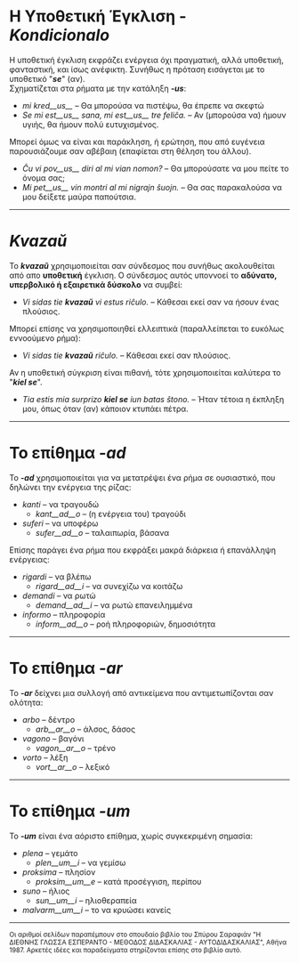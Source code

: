 # Η Υποθετική Έγκλιση - *Kondicionalo*

Η υποθετική έγκλιση εκφράζει ενέργεια όχι πραγματική, αλλά υποθετική, φανταστική, και ίσως ανέφικτη. Συνήθως η πρόταση εισάγεται με το υποθετικό "*__se__*" (αν).  
Σχηματίζεται στα ρήματα με την κατάληξη *__-us__*:

- *mi kred__us__* – Θα μπορούσα να πιστέψω, θα έπρεπε να σκεφτώ
- *Se mi est__us__ sana, mi est__us__ tre feliĉa.* – Αν (μπορούσα να) ήμουν υγιής, θα ήμουν πολύ ευτυχισμένος.

Μπορεί όμως να είναι και παράκληση, ή ερώτηση, που από ευγένεια παρουσιάζουμε σαν αβέβαιη (επαφίεται στη θέληση του άλλου).  

- *Ĉu vi pov__us__ diri al mi vian nomon?* – Θα μπορούσατε να μου πείτε το όνομα σας;  
- *Mi pet__us__ vin montri al mi nigrajn ŝuojn.* – Θα σας παρακαλούσα να μου δείξετε μαύρα παπούτσια.  
---
# *__Kvazaŭ__*

To *__kvazaŭ__* χρησιμοποιείται σαν σύνδεσμος που συνήθως ακολουθείται από απο __υποθετική__ έγκλιση. Ο σύνδεσμος αυτός υποννοεί το __αδύνατο, υπερβολικό ή εξαιρετικά δύσκολο__ να συμβεί:

- *Vi sidas tie __kvazaŭ__ vi estus riĉulo.* – Κάθεσαι εκεί σαν να ήσουν ένας πλούσιος.

Μπορεί επίσης να χρησιμοποιηθεί ελλειπτικά (παραλλείπεται το ευκόλως εννοούμενο ρήμα):

- *Vi sidas tie __kvazaŭ__ riĉulo.* – Κάθεσαι εκεί σαν πλούσιος.

Αν η υποθετική σύγκριση είναι πιθανή, τότε χρησιμοποιείται καλύτερα το "*__kiel se__*".  
- *Tia estis mia surprizo __kiel se__ iun batas ŝtono.* – Ήταν τέτοια η έκπληξη μου, όπως όταν (αν) κάποιον κτυπάει πέτρα.

--- 
# Το επίθημα *__-ad__*

Το *__-ad__* χρησιμοποιείται για να μετατρέψει ένα ρήμα σε ουσιαστικό, που δηλώνει την ενέργεια της ρίζας:

- *kanti* – να τραγουδώ
  - *kant__ad__o* – (η ενέργεια του) τραγούδι
- *suferi* – να υποφέρω
	- *sufer__ad__o* – ταλαιπωρία, βάσανα

Επίσης παράγει ένα ρήμα που εκφράξει μακρά διάρκεια ή επανάλληψη ενέργειας:

- *rigardi* – να βλέπω
  - *rigard__ad__i* – να συνεχίζω να κοιτάζω
- *demandi* – να ρωτώ
	- *demand__ad__i* – να ρωτώ επανειλημμένα
- *informo* – πληροφορία
	- *inform__ad__o* – ροή πληροφοριών, δημοσιότητα

---
# Το επίθημα *__-ar__*

Το *__-ar__* δείχνει μια συλλογή από αντικείμενα που αντιμετωπίζονται σαν ολότητα:

- *arbo* – δέντρο
	- *arb__ar__o* – άλσος, δάσος
- *vagono* – βαγόνι
	- *vagon__ar__o* – τρένο
- *vorto* – λέξη
	- *vort__ar__o* – λεξικό
 
---
# Το επίθημα *__-um__*

Το *__-um__* είναι ένα αόριστο επίθημα, χωρίς συγκεκριμένη σημασία:

- *plena* – γεμάτο
  -  *plen__um__i* – να γεμίσω
- *proksima* – πλησίον
  -  *proksim__um__e* – κατά προσέγγιση, περίπου
- *suno* – ήλιος 
	- *sun__um__i* – ηλιοθεραπεία 
- *malvarm__um__i* – το να κρυώσει κανείς
--- 
<sub>Οι αριθμοί σελίδων παραπέμπουν στο σπουδαίο βιβλίο του Σπύρου Σαραφιάν "Η ΔΙΕΘΝΗΣ ΓΛΩΣΣΑ ΕΣΠΕΡΑΝΤΟ - ΜΕΘΟΔΟΣ ΔΙΔΑΣΚΑΛΙΑΣ - ΑΥΤΟΔΙΔΑΣΚΑΛΙΑΣ", Αθήνα 1987. Αρκετές ιδέες και παραδείγματα στηρίζονται επίσης στο βιβλίο αυτό.</sub>
